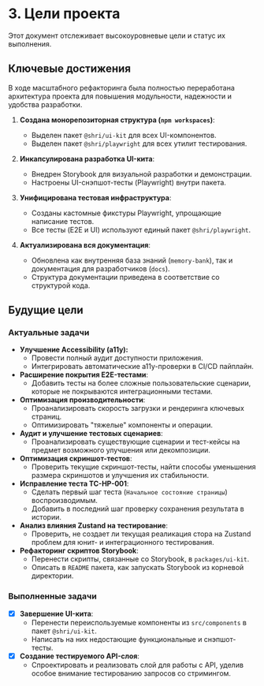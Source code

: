 # 3. Цели проекта

Этот документ отслеживает высокоуровневые цели и статус их выполнения.

## Ключевые достижения

В ходе масштабного рефакторинга была полностью переработана архитектура проекта для повышения модульности, надежности и удобства разработки.

1.  **Создана монорепозиторная структура (`npm workspaces`)**:
    *   Выделен пакет `@shri/ui-kit` для всех UI-компонентов.
    *   Выделен пакет `@shri/playwright` для всех утилит тестирования.

2.  **Инкапсулирована разработка UI-кита**:
    *   Внедрен Storybook для визуальной разработки и демонстрации.
    -   Настроены UI-снэпшот-тесты (Playwright) внутри пакета.

3.  **Унифицирована тестовая инфраструктура**:
    -   Созданы кастомные фикстуры Playwright, упрощающие написание тестов.
    -   Все тесты (E2E и UI) используют единый пакет `@shri/playwright`.

4.  **Актуализирована вся документация**:
    *   Обновлена как внутренняя база знаний (`memory-bank`), так и документация для разработчиков (`docs`).
    *   Структура документации приведена в соответствие со структурой кода.

## Будущие цели

### Актуальные задачи
-   **Улучшение Accessibility (a11y):**
    -   Провести полный аудит доступности приложения.
    -   Интегрировать автоматические a11y-проверки в CI/CD пайплайн.
-   **Расширение покрытия E2E-тестами**:
    -   Добавить тесты на более сложные пользовательские сценарии, которые не покрываются интеграционными тестами.
-   **Оптимизация производительности**:
    -   Проанализировать скорость загрузки и рендеринга ключевых страниц.
    -   Оптимизировать "тяжелые" компоненты и операции.
-   **Аудит и улучшение тестовых сценариев**:
    -   Проанализировать существующие сценарии и тест-кейсы на предмет возможного улучшения или декомпозиции.
-   **Оптимизация скриншот-тестов**:
    -   Проверить текущие скриншот-тесты, найти способы уменьшения размера скриншотов и улучшения их стабильности.
-   **Исправление теста TC-HP-001**:
    -   Сделать первый шаг теста (`Начальное состояние страницы`) воспроизводимым.
    -   Добавить в последний шаг проверку сохранения результата в истории.
-   **Анализ влияния Zustand на тестирование**:
    -   Проверить, не создает ли текущая реаликация стора на Zustand проблем для юнит- и интеграционного тестирования.
-   **Рефакторинг скриптов Storybook**:
    -   Перенести скрипты, связанные со Storybook, в `packages/ui-kit`.
    -   Описать в `README` пакета, как запускать Storybook из корневой директории.

### Выполненные задачи
-   [x] **Завершение UI-кита**:
    -   Перенести переиспользуемые компоненты из `src/components` в пакет `@shri/ui-kit`.
    -   Написать на них недостающие функциональные и снэпшот-тесты.
-   [x] **Создание тестируемого API-слоя**:
    -   Спроектировать и реализовать слой для работы с API, уделив особое внимание тестированию запросов со стримингом. 